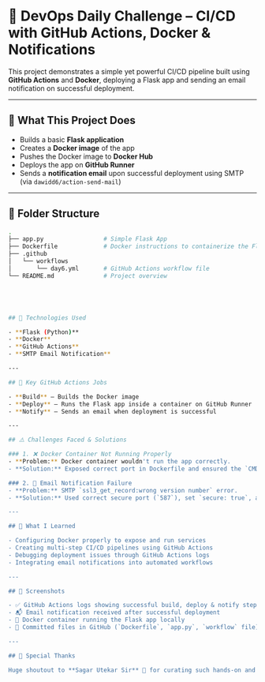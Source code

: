 # 🚀 DevOps Daily Challenge – CI/CD with GitHub Actions, Docker & Notifications

This project demonstrates a simple yet powerful CI/CD pipeline built using **GitHub Actions** and **Docker**, deploying a Flask app and sending an email notification on successful deployment.

---

## 🔧 What This Project Does

- Builds a basic **Flask application**
- Creates a **Docker image** of the app
- Pushes the Docker image to **Docker Hub**
- Deploys the app on **GitHub Runner**
- Sends a **notification email** upon successful deployment using SMTP (via `dawidd6/action-send-mail`)

---

## 📂 Folder Structure

```bash
.
├── app.py                 # Simple Flask App
├── Dockerfile             # Docker instructions to containerize the Flask app
├── .github
│   └── workflows
│       └── day6.yml       # GitHub Actions workflow file
└── README.md              # Project overview





## 🧱 Technologies Used

- **Flask (Python)**  
- **Docker**  
- **GitHub Actions**  
- **SMTP Email Notification**

---

## 📌 Key GitHub Actions Jobs

- **Build** – Builds the Docker image  
- **Deploy** – Runs the Flask app inside a container on GitHub Runner  
- **Notify** – Sends an email when deployment is successful  

---

## ⚠️ Challenges Faced & Solutions

### 1. ❌ Docker Container Not Running Properly
- **Problem:** Docker container wouldn't run the app correctly.  
- **Solution:** Exposed correct port in Dockerfile and ensured the `CMD` executed the Flask app.

### 2. 📧 Email Notification Failure
- **Problem:** SMTP `ssl3_get_record:wrong version number` error.  
- **Solution:** Used correct secure port (`587`), set `secure: true`, and validated SMTP credentials.

---

## 📖 What I Learned

- Configuring Docker properly to expose and run services  
- Creating multi-step CI/CD pipelines using GitHub Actions  
- Debugging deployment issues through GitHub Actions logs  
- Integrating email notifications into automated workflows  

---

## 📸 Screenshots

- ✅ GitHub Actions logs showing successful build, deploy & notify steps  
- 📬 Email notification received after successful deployment  
- 🐳 Docker container running the Flask app locally  
- 📁 Committed files in GitHub (`Dockerfile`, `app.py`, `workflow` file)  

---

## 🙏 Special Thanks

Huge shoutout to **Sagar Utekar Sir** 🙌 for curating such hands-on and practical DevOps challenges. These tasks are helping me build confidence and practical skills in CI/CD and SRE!



